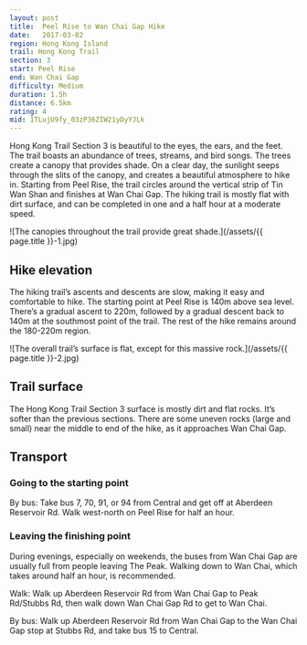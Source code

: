 ```yaml
---
layout: post
title:  Peel Rise to Wan Chai Gap Hike
date:   2017-03-02
region: Hong Kong Island
trail: Hong Kong Trail
section: 3
start: Peel Rise
end: Wan Chai Gap
difficulty: Medium
duration: 1.5h
distance: 6.5km
rating: 4
mid: 1TLujU9fy_03zP36ZIW21yDyYJLk
---
```

Hong Kong Trail Section 3 is beautiful to the eyes, the ears, and the feet. The trail boasts an abundance of trees, streams, and bird songs. The trees create a canopy that provides shade. On a clear day, the sunlight seeps through the slits of the canopy, and creates a beautiful atmosphere to hike in. Starting from Peel Rise, the trail circles around the vertical strip of Tin Wan Shan and finishes at Wan Chai Gap. The hiking trail is mostly flat with dirt surface, and can be completed in one and a half hour at a moderate speed.

![The canopies throughout the trail provide great shade.](/assets/{{ page.title }}-1.jpg)

## Hike elevation

The hiking trail’s ascents and descents are slow, making it easy and comfortable to hike. The starting point at Peel Rise is 140m above sea level. There’s a gradual ascent to 220m, followed by a gradual descent back to 140m at the southmost point of the trail. The rest of the hike remains around the 180-220m region.

![The overall trail’s surface is flat, except for this massive rock.](/assets/{{ page.title }}-2.jpg)

## Trail surface

The Hong Kong Trail Section 3 surface is mostly dirt and flat rocks. It’s softer than the previous sections. There are some uneven rocks (large and small) near the middle to end of the hike, as it approaches Wan Chai Gap.

## Transport

### Going to the starting point

By bus: Take bus 7, 70, 91, or 94 from Central and get off at Aberdeen Reservoir Rd. Walk west-north on Peel Rise for half an hour.

### Leaving the finishing point

During evenings, especially on weekends, the buses from Wan Chai Gap are usually full from people leaving The Peak. Walking down to Wan Chai, which takes around half an hour, is recommended.

Walk: Walk up Aberdeen Reservoir Rd from Wan Chai Gap to Peak Rd/Stubbs Rd, then walk down Wan Chai Gap Rd to get to Wan Chai.

By bus: Walk up Aberdeen Reservoir Rd from Wan Chai Gap to the Wan Chai Gap stop at Stubbs Rd, and take bus 15 to Central.